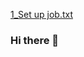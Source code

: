 [1_Set up job.txt](https://github.com/meghansasfai1/meghansasfai1/files/8402400/1_Set.up.job.txt)
### Hi there 👋

<!--
**meghansasfai1/meghansasfai1** is a ✨ _special_ ✨ repository because its `README.md` (this file) appears on your GitHub profile.

Here are some ideas to get you started:

- 🔭 I’m currently working on ...
- 🌱 I’m currently learning ...
- 👯 I’m looking to collaborate on ...
- 🤔 I’m looking for help with ...
- 💬 Ask me about ...
- 📫 How to reach me: ...
- 😄 Pronouns: ...
- ⚡ Fun fact: ...
-->

